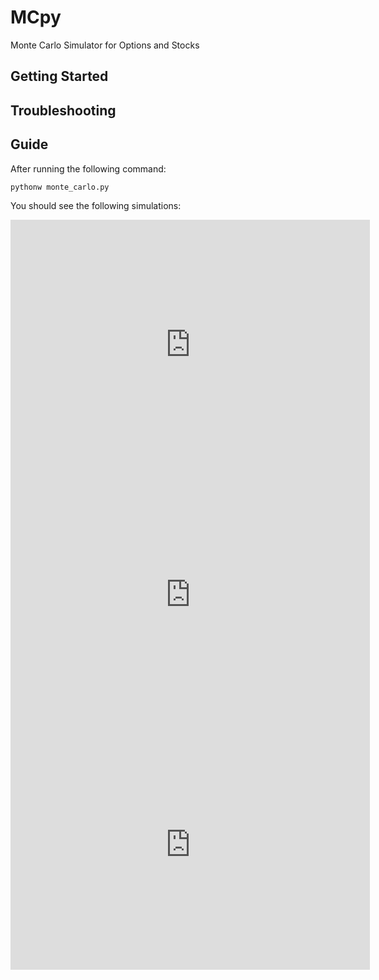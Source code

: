 # MCpy
Monte Carlo Simulator for Options and Stocks

## Getting Started


## Troubleshooting


## Guide
After running the following command:

```
pythonw monte_carlo.py
```

You should see the following simulations:

<iframe src="https://share.getcloudapp.com/E0urROlE?branding=true&amp;embed=true&amp;title=true" width="575" height="400" style="border:none" frameborder="0" allowtransparency="true" allowfullscreen="true"></iframe>

<iframe src="https://share.getcloudapp.com/z8uYlRqL?branding=true&amp;embed=true&amp;title=true" width="575" height="400" style="border:none" frameborder="0" allowtransparency="true" allowfullscreen="true"></iframe>

<iframe src="https://share.getcloudapp.com/P8uyNOWO?branding=true&amp;embed=true&amp;title=true" width="575" height="400" style="border:none" frameborder="0" allowtransparency="true" allowfullscreen="true"></iframe>
